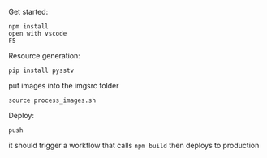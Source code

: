 Get started:

```
npm install
open with vscode
F5
```

Resource generation:


```
pip install pysstv
```

put images into the imgsrc folder

```
source process_images.sh
```

Deploy:
```
push
```
it should trigger a workflow that calls `npm build` then deploys to production
